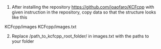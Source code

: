 1. After installing the repository https://github.com/joaofaro/KCFcpp with given instruction in the repository, copy data so that the structure looks like this

KCFcpp/images
KCFcpp/images.txt

2. Replace /path_to_kcfcpp_root_folder/ in images.txt with the paths to your folder
